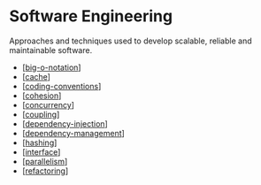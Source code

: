 # Software Engineering

Approaches and techniques used to develop scalable, reliable and maintainable software.

- [[big-o-notation]]
- [[cache]]
- [[coding-conventions]]
- [[cohesion]]
- [[concurrency]]
- [[coupling]]
- [[dependency-injection]]
- [[dependency-management]]
- [[hashing]]
- [[interface]]
- [[parallelism]]
- [[refactoring]]

[//begin]: # "Autogenerated link references for markdown compatibility"
[big-o-notation]: software-engineering/big-o-notation "Big-O notation"
[cache]: software-engineering/cache "Cache"
[coding-conventions]: software-engineering/coding-conventions "Coding Conventions"
[cohesion]: software-engineering/cohesion "Cohesion"
[concurrency]: software-engineering/concurrency "Concurrency (Computer Science)"
[coupling]: software-engineering/coupling "Coupling"
[dependency-injection]: software-engineering/dependency-injection "Dependency Injection"
[dependency-management]: software-engineering/dependency-management "Dependencies Management"
[hashing]: software-engineering/hashing "Hashing"
[interface]: software-engineering/interface "Interface"
[parallelism]: software-engineering/parallelism "Parallelism"
[refactoring]: software-engineering/refactoring "Refactoring"
[//end]: # "Autogenerated link references"
